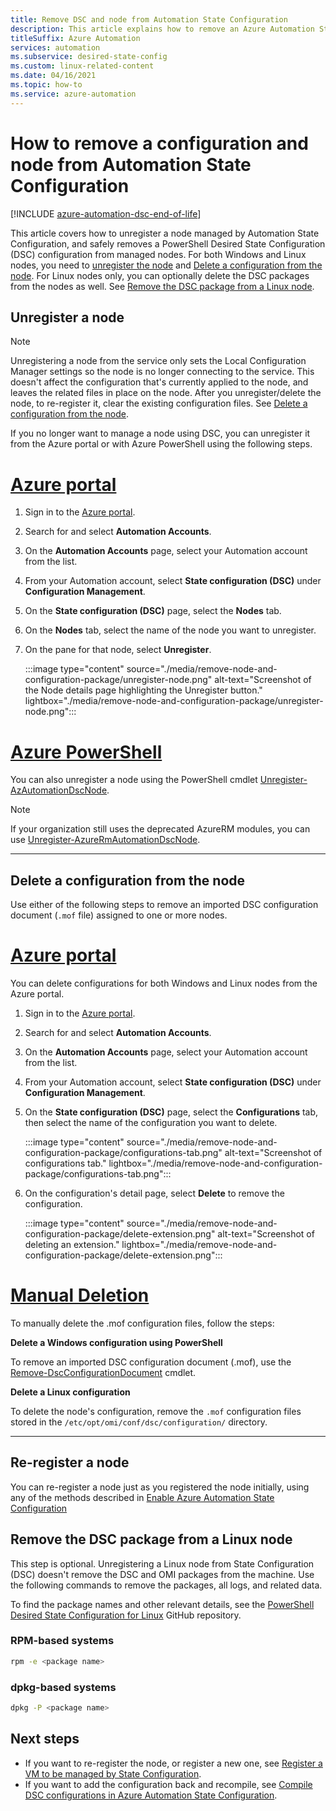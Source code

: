 ```yaml
---
title: Remove DSC and node from Automation State Configuration
description: This article explains how to remove an Azure Automation State Configuration (DSC) configuration document assigned and unregister a managed node.
titleSuffix: Azure Automation
services: automation
ms.subservice: desired-state-config
ms.custom: linux-related-content
ms.date: 04/16/2021
ms.topic: how-to
ms.service: azure-automation
---
```


# How to remove a configuration and node from Automation State Configuration

[!INCLUDE [azure-automation-dsc-end-of-life](~/includes/dsc-automation/azure-automation-dsc-end-of-life.md)]

This article covers how to unregister a node managed by Automation State Configuration, and safely
removes a PowerShell Desired State Configuration (DSC) configuration from managed nodes. For both
Windows and Linux nodes, you need to [unregister the node][09] and
[Delete a configuration from the node][07]. For Linux nodes only, you can optionally delete the DSC
packages from the nodes as well. See [Remove the DSC package from a Linux node][08].

## Unregister a node

> [!NOTE]
> Unregistering a node from the service only sets the Local Configuration Manager settings so the
> node is no longer connecting to the service. This doesn't affect the configuration that's
> currently applied to the node, and leaves the related files in place on the node. After you
> unregister/delete the node, to re-register it, clear the existing configuration files. See
> [Delete a configuration from the node][07].

If you no longer want to manage a node using DSC, you can unregister it from the Azure portal or
with Azure PowerShell using the following steps.

# [Azure portal](#tab/azureportal)

1. Sign in to the [Azure portal][11].
1. Search for and select **Automation Accounts**.
1. On the **Automation Accounts** page, select your Automation account from the list.
1. From your Automation account, select **State configuration (DSC)** under **Configuration Management**.
1. On the **State configuration (DSC)** page, select the **Nodes** tab.
1. On the **Nodes** tab, select the name of the node you want to unregister.
1. On the pane for that node, select **Unregister**.

   :::image type="content" source="./media/remove-node-and-configuration-package/unregister-node.png" alt-text="Screenshot of the Node details page highlighting the Unregister button." lightbox="./media/remove-node-and-configuration-package/unregister-node.png":::

# [Azure PowerShell](#tab/powershell)

You can also unregister a node using the PowerShell cmdlet [Unregister-AzAutomationDscNode][04].

>[!NOTE]
> If your organization still uses the deprecated AzureRM modules, you can use
> [Unregister-AzureRmAutomationDscNode][05].

---


## Delete a configuration from the node

Use either of the following steps to remove an imported DSC configuration document (`.mof` file)
assigned to one or more nodes.

# [Azure portal](#tab/delete-azureportal)

You can delete configurations for both Windows and Linux nodes from the Azure portal.

1. Sign in to the [Azure portal][11].
1. Search for and select **Automation Accounts**.
1. On the **Automation Accounts** page, select your Automation account from the list.
1. From your Automation account, select **State configuration (DSC)** under **Configuration
   Management**.
1. On the **State configuration (DSC)** page, select the **Configurations** tab, then select the name
   of the configuration you want to delete.

   :::image type="content" source="./media/remove-node-and-configuration-package/configurations-tab.png" alt-text="Screenshot of configurations tab." lightbox="./media/remove-node-and-configuration-package/configurations-tab.png":::

1. On the configuration's detail page, select **Delete** to remove the configuration.

   :::image type="content" source="./media/remove-node-and-configuration-package/delete-extension.png" alt-text="Screenshot of deleting an extension." lightbox="./media/remove-node-and-configuration-package/delete-extension.png":::

# [Manual Deletion](#tab/manual-delete-azureportal)

To manually delete the .mof configuration files, follow the steps:

**Delete a Windows configuration using PowerShell**

To remove an imported DSC configuration document (.mof), use the
[Remove-DscConfigurationDocument][06] cmdlet.

**Delete a Linux configuration**

To delete the node's configuration, remove the `.mof` configuration files stored in the
`/etc/opt/omi/conf/dsc/configuration/` directory.


---

## Re-register a node

You can re-register a node just as you registered the node initially, using any of the methods
described in [Enable Azure Automation State Configuration][02]


## Remove the DSC package from a Linux node

This step is optional. Unregistering a Linux node from State Configuration (DSC) doesn't remove the
DSC and OMI packages from the machine. Use the following commands to remove the packages, all logs,
and related data.

To find the package names and other relevant details, see the
[PowerShell Desired State Configuration for Linux][10] GitHub repository.

### RPM-based systems

```bash
rpm -e <package name>
```

### dpkg-based systems

```bash
dpkg -P <package name>
```

 ## Next steps

- If you want to re-register the node, or register a new one, see
  [Register a VM to be managed by State Configuration][03].
- If you want to add the configuration back and recompile, see
  [Compile DSC configurations in Azure Automation State Configuration][01].

<!-- updated link references -->
[01]: ../automation-dsc-compile.md
[02]: ../automation-dsc-onboarding.md
[03]: ../tutorial-configure-servers-desired-state.md#register-a-vm-to-be-managed-by-state-configuration
[04]: /powershell/module/az.automation/unregister-azautomationdscnode
[05]: /powershell/module/azurerm.automation/unregister-azurermautomationdscnode
[06]: /powershell/module/psdesiredstateconfiguration/remove-dscconfigurationdocument
[07]: #delete-a-configuration-from-the-node
[08]: #remove-the-dsc-package-from-a-linux-node
[09]: #unregister-a-node
[10]: https://github.com/Microsoft/PowerShell-DSC-for-Linux
[11]: https://portal.azure.com

